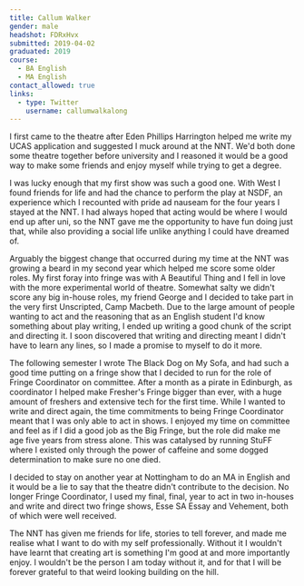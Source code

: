 ```yaml
---
title: Callum Walker
gender: male
headshot: FDRxHvx
submitted: 2019-04-02
graduated: 2019
course:
  - BA English
  - MA English
contact_allowed: true
links:
  - type: Twitter
    username: callumwalkalong
---
```


I first came to the theatre after Eden Phillips Harrington helped me write my UCAS application and suggested I muck around at the NNT. We'd both done some theatre together before university and I reasoned it would be a good way to make some friends and enjoy myself while trying to get a degree.

I was lucky enough that my first show was such a good one. With West I found friends for life and had the chance to perform the play at NSDF, an experience which I recounted with pride ad nauseam for the four years I stayed at the NNT. I had always hoped that acting would be where I would end up after uni, so the NNT gave me the opportunity to have fun doing just that, while also providing a social life unlike anything I could have dreamed of.

Arguably the biggest change that occurred during my time at the NNT was growing a beard in my second year which helped me score some older roles. My first foray into fringe was with A Beautiful Thing and I fell in love with the more experimental world of theatre. Somewhat salty we didn't score any big in-house roles, my friend George and I decided to take part in the very first Unscripted, Camp Macbeth. Due to the large amount of people wanting to act and the reasoning that as an English student I'd know something about play writing, I ended up writing a good chunk of the script and directing it. I soon discovered that writing and directing meant I didn't have to learn any lines, so I made a promise to myself to do it more.

The following semester I wrote The Black Dog on My Sofa, and had such a good time putting on a fringe show that I decided to run for the role of Fringe Coordinator on committee. After a month as a pirate in Edinburgh, as coordinator I helped make Fresher's Fringe bigger than ever, with a huge amount of freshers and extensive tech for the first time. While I wanted to write and direct again, the time commitments to being Fringe Coordinator meant that I was only able to act in shows. I enjoyed my time on committee and feel as if I did a good job as the Big Fringe, but the role did make me age five years from stress alone. This was catalysed by running StuFF where I existed only through the power of caffeine and some dogged determination to make sure no one died.

I decided to stay on another year at Nottingham to do an MA in English and it would be a lie to say that the theatre didn't contribute to the decision. No longer Fringe Coordinator, I used my final, final, year to act in two in-houses and write and direct two fringe shows, Esse SA Essay and Vehement, both of which were well received.

The NNT has given me friends for life, stories to tell forever, and made me realise what I want to do with my self professionally. Without it I wouldn't have learnt that creating art is something I'm good at and more importantly enjoy. I wouldn't be the person I am today without it, and for that I will be forever grateful to that weird looking building on the hill.

